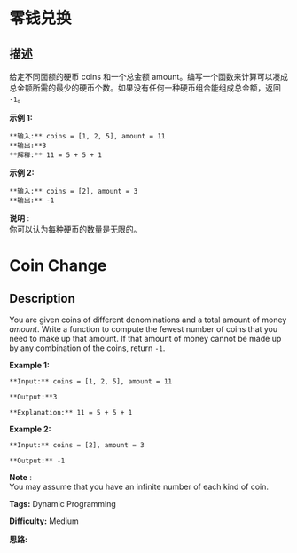 # 零钱兑换

## 描述

给定不同面额的硬币 coins 和一个总金额 amount。编写一个函数来计算可以凑成总金额所需的最少的硬币个数。如果没有任何一种硬币组合能组成总金额，返回 `-1`。

**示例  1:**

    
    
    **输入:** coins = [1, 2, 5], amount = 11
    **输出:**3 
    **解释:** 11 = 5 + 5 + 1

**示例 2:**

    
    
    **输入:** coins = [2], amount = 3
    **输出:** -1

**说明** :  
你可以认为每种硬币的数量是无限的。



# Coin Change

## Description



You are given coins of different denominations and a total amount of money _amount_. Write a function to compute the fewest number of coins that you need to make up that amount. If that amount of money cannot be made up by any combination of the coins, return `-1`.

**Example 1:**

    
    
    **Input:** coins = [1, 2, 5], amount = 11
    **Output:**3 
    **Explanation:** 11 = 5 + 5 + 1

**Example 2:**

    
    
    **Input:** coins = [2], amount = 3
    **Output:** -1
    

**Note** :  
You may assume that you have an infinite number of each kind of coin.


**Tags:** Dynamic Programming

**Difficulty:** Medium

**思路:**
